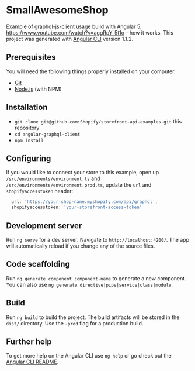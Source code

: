 # SmallAwesomeShop

Example of [graphql-js-client](https://github.com/Shopify/graphql-js-client) usage build with Angular 5.
https://www.youtube.com/watch?v=aggRpY_5t1o - how it works.
This project was generated with [Angular CLI](https://github.com/angular/angular-cli) version 1.1.2.


## Prerequisites

You will need the following things properly installed on your computer.

* [Git](https://git-scm.com/)
* [Node.js](https://nodejs.org/) (with NPM)

## Installation

* `git clone git@github.com:Shopify/storefront-api-examples.git` this repository
* `cd angular-graphql-client`
* `npm install`

## Configuring

If you would like to connect your store to this example, open up `/src/environments/environment.ts` and `/src/environments/environment.prod.ts`, update the `url` and `shopifyaccesstoken` header:
```js
  url: 'https://your-shop-name.myshopify.com/api/graphql',
  shopifyaccesstoken: 'your-storefront-access-token'
```

## Development server

Run `ng serve` for a dev server. Navigate to `http://localhost:4200/`. The app will automatically reload if you change any of the source files.

## Code scaffolding

Run `ng generate component component-name` to generate a new component. You can also use `ng generate directive|pipe|service|class|module`.

## Build

Run `ng build` to build the project. The build artifacts will be stored in the `dist/` directory. Use the `-prod` flag for a production build.

## Further help

To get more help on the Angular CLI use `ng help` or go check out the [Angular CLI README](https://github.com/angular/angular-cli/blob/master/README.md).
